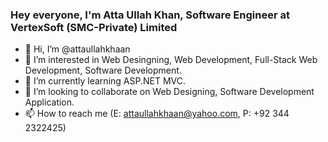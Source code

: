 ### Hey everyone, I'm Atta Ullah Khan, Software Engineer at VertexSoft (SMC-Private) Limited

- 👋 Hi, I’m @attaullahkhaan
- 👀 I’m interested in Web Desingning, Web Development, Full-Stack Web Development, Software Development.
- 🌱 I’m currently learning ASP.NET MVC.
- 💞️ I’m looking to collaborate on Web Designing, Software Development Application. 
- 📫 How to reach me (E: attaullahkhaan@yahoo.com, P: +92 344 2322425)

<!---
attaullahkhaan/attaullahkhaan is a ✨ special ✨ repository because its `README.md` (this file) appears on your GitHub profile.
You can click the Preview link to take a look at your changes.
--->
